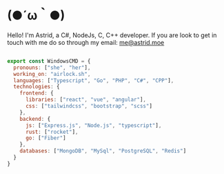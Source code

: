 # (●´ω｀●)
<!--
**WindowsCmd/Windowscmd** is a ✨ _special_ ✨ repository because its `README.md` (this file) appears on your GitHub profile.

Here are some ideas to get you started:

- 🔭 I’m currently working on ...
- 🌱 I’m currently learning ...
- 👯 I’m looking to collaborate on ...
- 🤔 I’m looking for help with ...
- 💬 Ask me about ...
- 📫 How to reach me: ...
- 😄 Pronouns: ...
- ⚡ Fun fact: ...
-->

Hello! I'm Astrid, a C#, NodeJs, C, C++ developer. If you are look to get in touch with me do so through my email: me@astrid.moe

```js

export const WindowsCMD = {
  pronouns: ["she", "her"],
  working_on: "airlock.sh",
  languages: ["Typescript", "Go", "PHP", "C#", "CPP"],
  technologies: {
    frontend: {
      libraries: ["react", "vue", "angular"],
      css: ["tailwindcss", "bootstrap", "scss"]
    },
    backend: {
      js: ["Express.js", "Node.js", "typescript"],
      rust: ["rocket"],
      go: ["Fiber"]
    },
    databases: ["MongoDB", "MySql", "PostgreSQL", "Redis"]
  }
}
```




